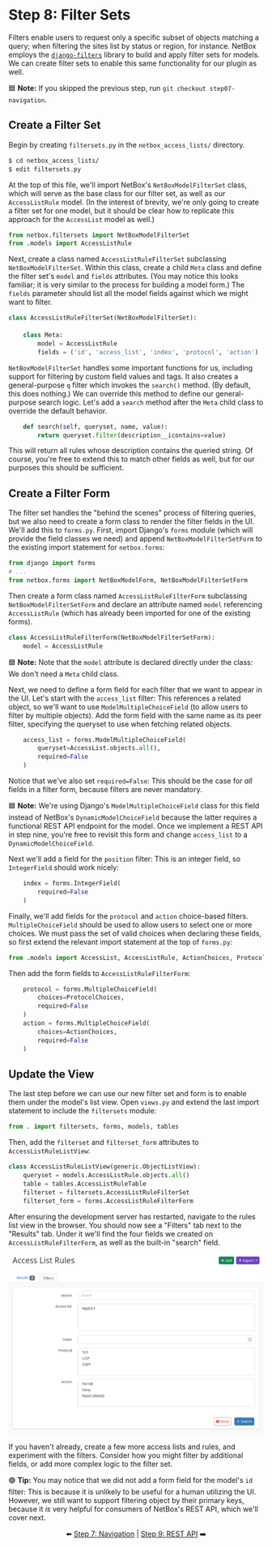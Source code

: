 # Step 8: Filter Sets

Filters enable users to request only a specific subset of objects matching a query; when filtering the sites list by status or region, for instance. NetBox employs the [`django-filters`](https://django-filter.readthedocs.io/en/stable/) library to build and apply filter sets for models. We can create filter sets to enable this same functionality for our plugin as well.

:blue_square: **Note:** If you skipped the previous step, run `git checkout step07-navigation`.

## Create a Filter Set

Begin by creating `filtersets.py` in the `netbox_access_lists/` directory.

```bash
$ cd netbox_access_lists/
$ edit filtersets.py
```

At the top of this file, we'll import  NetBox's `NetBoxModelFilterSet` class, which will serve as the base class for our filter set, as well as our `AccessListRule` model. (In the interest of brevity, we're only going to create a filter set for one model, but it should be clear how to replicate this approach for the `AccessList` model as well.)

```python
from netbox.filtersets import NetBoxModelFilterSet
from .models import AccessListRule
```

Next, create a class named `AccessListRuleFilterSet` subclassing `NetBoxModelFilterSet`. Within this class, create a child `Meta` class and define the filter set's `model` and `fields` attributes. (You may notice this looks familiar; it is very similar to the process for building a model form.) The `fields` parameter should list all the model fields against which we might want to filter.

```python
class AccessListRuleFilterSet(NetBoxModelFilterSet):

    class Meta:
        model = AccessListRule
        fields = ('id', 'access_list', 'index', 'protocol', 'action')
```

`NetBoxModelFilterSet` handles some important functions for us, including support for filtering by custom field values and tags. It also creates a general-purpose `q` filter which invokes the `search()` method. (By default, this does nothing.) We can override this method to define our general-purpose search logic. Let's add a `search` method after the `Meta` child class to override the default behavior.

```python
    def search(self, queryset, name, value):
        return queryset.filter(description__icontains=value)
```

This will return all rules whose description contains the queried string. Of course, you're free to extend this to match other fields as well, but for our purposes this should be sufficient.

## Create a Filter Form

The filter set handles the "behind the scenes" process of filtering queries, but we also need to create a form class to render the filter fields in the UI. We'll add this to `forms.py`. First, import Django's `forms` module (which will provide the field classes we need) and append `NetBoxModelFilterSetForm` to the existing import statement for `netbox.forms`:

```python
from django import forms
# ...
from netbox.forms import NetBoxModelForm, NetBoxModelFilterSetForm
```

Then create a form class named `AccessListRuleFilterForm` subclassing `NetBoxModelFilterSetForm` and declare an attribute named `model` referencing `AccessListRule` (which has already been imported for one of the existing forms).

```python
class AccessListRuleFilterForm(NetBoxModelFilterSetForm):
    model = AccessListRule
```

:blue_square: **Note:** Note that the `model` attribute is declared directly under the class: We don't need a `Meta` child class.

Next, we need to define a form field for each filter that we want to appear in the UI. Let's start with the `access_list` filter: This references a related object, so we'll want to use `ModelMultipleChoiceField` (to allow users to filter by multiple objects). Add the form field with the same name as its peer filter, specifying the queryset to use when fetching related objects.

```python
    access_list = forms.ModelMultipleChoiceField(
        queryset=AccessList.objects.all(),
        required=False
    )
```

Notice that we've also set `required=False`: This should be the case for _all_ fields in a filter form, because filters are never mandatory.

:blue_square: **Note:** We're using Django's `ModelMultipleChoiceField` class for this field instead of NetBox's `DynamicModelChoiceField` because the latter requires a functional REST API endpoint for the model. Once we implement a REST API in step nine, you're free to revisit this form and change `access_list` to a `DynamicModelChoiceField`.

Next we'll add a field for the `position` filter: This is an integer field, so `IntegerField` should work nicely:

```python
    index = forms.IntegerField(
        required=False
    )
```

Finally, we'll add fields for the `protocol` and `action` choice-based filters. `MultipleChoiceField` should be used to allow users to select one or more choices. We must pass the set of valid choices when declaring these fields, so first extend the relevant import statement at the top of `forms.py`:

```python
from .models import AccessList, AccessListRule, ActionChoices, ProtocolChoices
```

Then add the form fields to `AccessListRuleFilterForm`:

```python
    protocol = forms.MultipleChoiceField(
        choices=ProtocolChoices,
        required=False
    )
    action = forms.MultipleChoiceField(
        choices=ActionChoices,
        required=False
    )
```

## Update the View

The last step before we can use our new filter set and form is to enable them under the model's list view. Open `views.py` and extend the last import statement to include the `filtersets` module:

```python
from . import filtersets, forms, models, tables
```

Then, add the `filterset` and `filterset_form` attributes to `AccessListRuleListView`:

```python
class AccessListRuleListView(generic.ObjectListView):
    queryset = models.AccessListRule.objects.all()
    table = tables.AccessListRuleTable
    filterset = filtersets.AccessListRuleFilterSet
    filterset_form = forms.AccessListRuleFilterForm
```

After ensuring the development server has restarted, navigate to the rules list view in the browser. You should now see a "Filters" tab next to the "Results" tab. Under it we'll find the four fields we created on `AccessListRuleFilterForm`, as well as the built-in "search" field.

![Access list rules filter form](/images/step08-filter-form.png)

If you haven't already, create a few more access lists and rules, and experiment with the filters. Consider how you might filter by additional fields, or add more complex logic to the filter set.

:green_circle: **Tip:** You may notice that we did not add a form field for the model's `id` filter: This is because it is unlikely to be useful for a human utilizing the UI. However, we still want to support filtering object by their primary keys, because it _is_ very helpful for consumers of NetBox's REST API, which we'll cover next.

<div align="center">

:arrow_left: [Step 7: Navigation](/tutorial/step07-navigation.md) | [Step 9: REST API](/tutorial/step09-rest-api.md) :arrow_right:

</div>

